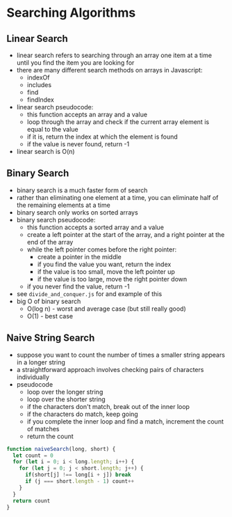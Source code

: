 # Searching Algorithms

## Linear Search
- linear search refers to searching through an array one item at a time until you find the item you are looking for
- there are many different search methods on arrays in Javascript:
  - indexOf
  - includes
  - find
  - findIndex
- linear search pseudocode: 
  - this function accepts an array and a value
  - loop through the array and check if the current array element is equal to the value
  - if it is, return the index at which the element is found
  - if the value is never found, return -1
- linear search is O(n)

## Binary Search
- binary search is a much faster form of search
- rather than eliminating one element at a time, you can eliminate half of the remaining elements at a time 
- binary search only works on sorted arrays
- binary search pseudocode:
  - this function accepts a sorted array and a value
  - create a left pointer at the start of the array, and a right pointer at the end of the array
  - while the left pointer comes before the right pointer:
    - create a pointer in the middle
    - if you find the value you want, return the index
    - if the value is too small, move the left pointer up
    - if the value is too large, move the right pointer down
  - if you never find the value, return -1
- see `divide_and_conquer.js` for and example of this
- big O of binary search
  - O(log n) - worst and average case (but still really good)
  - O(1) - best case

## Naive String Search
- suppose you want to count the number of times a smaller string appears in a longer string
- a straightforward approach involves checking pairs of characters individually 
- pseudocode
  - loop over the longer string
  - loop over the shorter string
  - if the characters don't match, break out of the inner loop
  - if the characters do match, keep going
  - if you complete the inner loop and find a match, increment the count of matches
  - return the count
```javascript
function naiveSearch(long, short) {
  let count = 0
  for (let i = 0; i < long.length; i++) {
    for (let j = 0; j < short.length; j++) {
      if(short[j] !== long[i + j]) break
      if (j === short.length - 1) count++
    }
  }
  return count
}
```
